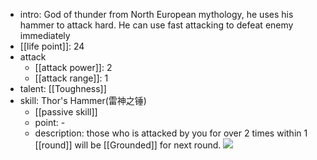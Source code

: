 - intro: God of thunder from North European mythology, he uses his hammer to attack hard. He can use fast attacking to defeat enemy immediately
- [[life point]]: 24
- attack
	- [[attack power]]: 2
	- [[attack range]]: 1
- talent: [[Toughness]]
- skill: Thor's Hammer(雷神之锤) 
	- [[passive skill]] 
	- point: - 
	- description: those who is attacked by you for over 2 times within 1 [[round]] will be [[Grounded]] for next round.
  ![](https://imgsa.baidu.com/forum/w%3D580/sign=58529e1e04d162d985ee621421dea950/9f219dd4b31c8701fbd1623c297f9e2f0608ff5c.jpg)
